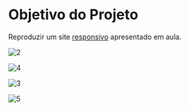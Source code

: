 # Objetivo do Projeto
 <p>Reproduzir um site  <a href="https://www.sebrae.com.br/sites/PortalSebrae/artigos/o-que-e-um-site-responsivo,4a6ad1eb00ad2410VgnVCM100000b272010aRCRD" target="_blank" rel="external">responsivo</a> apresentado em aula.</p>


![2](https://user-images.githubusercontent.com/90696534/133659882-df3954b0-815f-41d8-8ce5-b4f41fce66b9.png)

![4](https://user-images.githubusercontent.com/90696534/133659915-78bfb6a5-be3e-4245-ad25-59bac7edccd3.png)

![3](https://user-images.githubusercontent.com/90696534/133659887-17840e4a-61af-4335-a30c-1b774bee8ac8.png)

![5](https://user-images.githubusercontent.com/90696534/133659919-8992624e-83ec-4698-a7a1-04df0b2e7dff.png)



 

